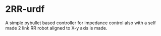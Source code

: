 # 2RR-urdf
A simple pybullet based controller for impedance control also with a self made 2 link RR robot aligned to X-y axis is made.
